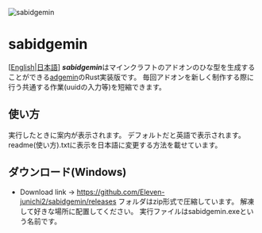 ![sabidgemin](https://raw.githubusercontent.com/Eleven-junichi2/adgemin/master/src/resources/images/icon.ico "adgemin")
# sabidgemin
[[English](https://github.com/Eleven-junichi2/sabidgemin/blob/master/README.md)|[日本語](https://github.com/Eleven-junichi2/sabidgemin/blob/master/README.ja.md)]
***sabidgemin***はマインクラフトのアドオンのひな型を生成することができる[adgemin](https://github.com/Eleven-junichi2/adgemin/blob/master/README.ja.md)のRust実装版です。
毎回アドオンを新しく制作する際に行う共通する作業(uuidの入力等)を短縮できます。
## 使い方
実行したときに案内が表示されます。
デフォルトだと英語で表示されます。readme(使い方).txtに表示を日本語に変更する方法を載せています。
## ダウンロード(Windows)
- Download link → https://github.com/Eleven-junichi2/sabidgemin/releases
フォルダはzip形式で圧縮しています。
解凍して好きな場所に配置してください。
実行ファイルはsabidgemin.exeという名前です。
